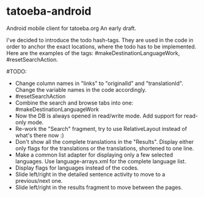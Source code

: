 tatoeba-android
===============

Android mobile client for tatoeba.org
An early draft.


I've decided to introduce the todo hash-tags.
They are used in the code in order to anchor the exact locations, where the todo has to be implemented.
Here are the examples of the tags: #makeDestinationLanguageWork, #resetSearchAction.

#TODO:
* Change column names in "links" to "originalId" and "translationId". Change the variable names in the code accordingly.
* #resetSearchAction
* Combine the search and browse tabs into one: #makeDestinationLanguageWork
* Now the DB is always opened in read/write mode. Add support for read-only mode.
* Re-work the "Search" fragment, try to use RelativeLayout instead of what's there now :)
* Don't show all the complete translations in the "Results". Display either only flags for the translations or the translations, shortened to one line.
* Make a common list adapter for displaying only a few selected languages. Use language-arrays.xml for the complete language list.
* Display flags for languages instead of the codes.
* Slide left/right in the detailed sentence activity to move to a previous/next one.
* Slide left/right in the results fragment to move between the pages.

